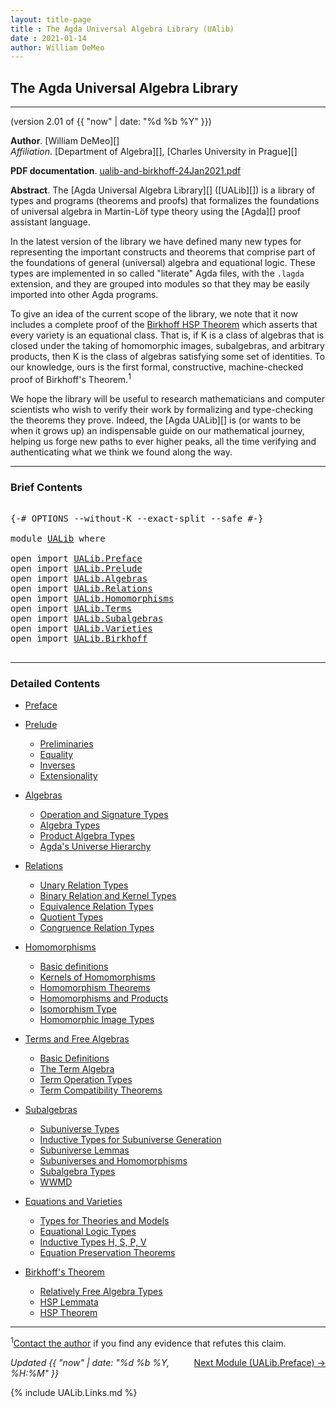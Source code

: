 ```yaml
---
layout: title-page
title : The Agda Universal Algebra Library (UAlib)
date : 2021-01-14
author: William DeMeo
---
```


<!--

FILE      : UALib.lagda
AUTHOR    : William DeMeo  <williamdemeo@gmail.com>
DATED     : 14 Jan 2021
UPDATED   : 15 Jan 2021
COPYRIGHT : (c) 2021 William DeMeo

[The Agda Universal Algebra Library](UALib.html)

LICENSE:

The software in this file is subject to the GNU General Public License v3.0.

See the LICENSE file at https://gitlab.com/ualib/ualib.gitlab.io/-/blob/master/LICENSE

The text other than software is copyright of the author. It can be
used for scholarly purposes subject to the usual academic conventions
of citation.

* The *.lagda files are not meant to be read by people, but rather to be
  type-checked by the Agda proof assistant and to automatically generate html files
  (which are meant to be read by people).

* This is done with the generatehtml file to generate markdown and html files from the
  literate Agda (.lagda) files, and then using jekyll to convert markdown into html.

-->

## <a id="ualib">The Agda Universal Algebra Library</a>

---------------------------------------------------------------------------------

(version 2.01 of {{ "now" | date: "%d %b %Y" }})

**Author**. [William DeMeo][]  
*Affiliation*. [Department of Algebra][], [Charles University in Prague][]

**PDF documentation**. [ualib-and-birkhoff-24Jan2021.pdf](ualib-and-birkhoff-24Jan2021.pdf)

**Abstract**. The [Agda Universal Algebra Library][] ([UALib][]) is a library of types and programs (theorems and proofs) that formalizes the foundations of universal algebra in Martin-Löf type theory using the [Agda][] proof assistant language.

In the latest version of the library we have defined many new types for representing the important constructs and theorems that comprise part of the foundations of general (universal) algebra and equational logic. These types are implemented in so called "literate" Agda files, with the `.lagda` extension, and they are grouped into modules so that they may be easily imported into other Agda programs.

To give an idea of the current scope of the library, we note that it now includes a complete proof of the [Birkhoff HSP Theorem](UALib.Birkhoff.Theorem.html) which asserts that every variety is an equational class.  That is, if K is a class of algebras that is closed under the taking of homomorphic images, subalgebras, and arbitrary products, then K is the class of algebras satisfying some set of identities. To our knowledge, ours is the first formal, constructive, machine-checked proof of Birkhoff's Theorem.<span class="footnote"><sup>1</sup></span>

We hope the library will be useful to research mathematicians and computer scientists who wish to verify their work by formalizing and type-checking the theorems they prove. Indeed, the [Agda UALib][] is (or wants to be when it grows up) an indispensable guide on our mathematical journey, helping us forge new paths to ever higher peaks, all the time verifying and authenticating what we think we found along the way.

--------------------------------

### <a id="brief-contents"></a> Brief Contents

<pre class="Agda">

<a id="3065" class="Symbol">{-#</a> <a id="3069" class="Keyword">OPTIONS</a> <a id="3077" class="Pragma">--without-K</a> <a id="3089" class="Pragma">--exact-split</a> <a id="3103" class="Pragma">--safe</a> <a id="3110" class="Symbol">#-}</a>

<a id="3115" class="Keyword">module</a> <a id="3122" href="UALib.html" class="Module">UALib</a> <a id="3128" class="Keyword">where</a>

<a id="3135" class="Keyword">open</a> <a id="3140" class="Keyword">import</a> <a id="3147" href="UALib.Preface.html" class="Module">UALib.Preface</a>
<a id="3161" class="Keyword">open</a> <a id="3166" class="Keyword">import</a> <a id="3173" href="UALib.Prelude.html" class="Module">UALib.Prelude</a>
<a id="3187" class="Keyword">open</a> <a id="3192" class="Keyword">import</a> <a id="3199" href="UALib.Algebras.html" class="Module">UALib.Algebras</a>
<a id="3214" class="Keyword">open</a> <a id="3219" class="Keyword">import</a> <a id="3226" href="UALib.Relations.html" class="Module">UALib.Relations</a>
<a id="3242" class="Keyword">open</a> <a id="3247" class="Keyword">import</a> <a id="3254" href="UALib.Homomorphisms.html" class="Module">UALib.Homomorphisms</a>
<a id="3274" class="Keyword">open</a> <a id="3279" class="Keyword">import</a> <a id="3286" href="UALib.Terms.html" class="Module">UALib.Terms</a>
<a id="3298" class="Keyword">open</a> <a id="3303" class="Keyword">import</a> <a id="3310" href="UALib.Subalgebras.html" class="Module">UALib.Subalgebras</a>
<a id="3328" class="Keyword">open</a> <a id="3333" class="Keyword">import</a> <a id="3340" href="UALib.Varieties.html" class="Module">UALib.Varieties</a>
<a id="3356" class="Keyword">open</a> <a id="3361" class="Keyword">import</a> <a id="3368" href="UALib.Birkhoff.html" class="Module">UALib.Birkhoff</a>

</pre>

-------------------------------------------

### <a id="detailed-contents"></a> Detailed Contents

- [Preface](UALib.Preface.html)

- [Prelude](UALib.Prelude.html)
  - [Preliminaries](UALib.Prelude.Preliminaries.html)
  - [Equality](UALib.Prelude.Equality.html)
  - [Inverses](UALib.Prelude.Inverses.html)
  - [Extensionality](UALib.Prelude.Extensionality.html)

- [Algebras](UALib.Algebras.html)
  - [Operation and Signature Types](UALib.Algebras.Signatures.html)
  - [Algebra Types](UALib.Algebras.Algebras.html)
  - [Product Algebra Types](UALib.Algebras.Products.html)
  - [Agda's Universe Hierarchy](UALib.Algebras.Lifts.html)

- [Relations](UALib.Relations.html)
  - [Unary Relation Types](UALib.Relations.Unary.html)
  - [Binary Relation and Kernel Types](UALib.Relations.Binary.html)
  - [Equivalence Relation Types](UALib.Relations.Equivalences.html)
  - [Quotient Types](UALib.Relations.Quotients.html)
  - [Congruence Relation Types](UALib.Relations.Congruences.html)

- [Homomorphisms](UALib.Homomorphisms.html)
  - [Basic definitions](UALib.Homomorphisms.Basic.html)
  - [Kernels of Homomorphisms](UALib.Homomorphisms.Kernels.html)
  - [Homomorphism Theorems](UALib.Homomorphisms.Noether.html)
  - [Homomorphisms and Products](UALib.Homomorphisms.Products.html)
  - [Isomorphism Type](UALib.Homomorphisms.Isomorphisms.html)
  - [Homomorphic Image Types](UALib.Homomorphisms.HomomorphicImages.html)

- [Terms and Free Algebras](UALib.Terms.html)
  - [Basic Definitions](UALib.Terms.Basic.html)
  - [The Term Algebra](UALib.Terms.Free.html)
  - [Term Operation Types](UALib.Terms.Operations.html)
  - [Term Compatibility Theorems](UALib.Terms.Compatibility.html)

- [Subalgebras](UALib.Subalgebras.html)
  - [Subuniverse Types](UALib.Subalgebras.Subuniverses.html)
  - [Inductive Types for Subuniverse Generation](UALib.Subalgebras.Generation.html)
  - [Subuniverse Lemmas](UALib.Subalgebras.Properties.html)
  - [Subuniverses and Homomorphisms](UALib.Subalgebras.Homomorphisms.html)
  - [Subalgebra Types](UALib.Subalgebras.Subalgebras)
  - [WWMD](UALib.Subalgebras.WWMD.html)

- [Equations and Varieties](UALib.Varieties.html)
  - [Types for Theories and Models](UALib.Varieties.ModelTheory.html)
  - [Equational Logic Types](UALib.Varieties.EquationalLogic.html)
  - [Inductive Types H, S, P, V](UALib.Varieties.Varieties.html)
  - [Equation Preservation Theorems](UALib.Varieties.Preservation.html)

- [Birkhoff's Theorem](UALib.Birkhoff.html)
  - [Relatively Free Algebra Types](UALib.Birkhoff.FreeAlgebra.html)
  - [HSP Lemmata](UALib.Birkhoff.Lemmata.html)
  - [HSP Theorem](UALib.Birkhoff.Theorem.html)

---------------------------------------

<span class="footnote"><sup>1</sup>[Contact the author](mailto:williamdemeo@gmail.com) if you find any evidence that refutes this claim.</span>

<p></p>

<span style="float:right;">[Next Module (UALib.Preface) →](UALib.Preface.html)</span>


<div class="container">
<p>
<i>Updated {{ "now" | date: "%d %b %Y, %H:%M" }}</i>
</p>
</div>


{% include UALib.Links.md %}

